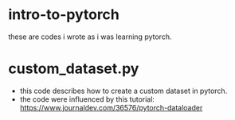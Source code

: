 # intro-to-pytorch

these are codes i wrote as i was learning pytorch.

# custom_dataset.py

* this code describes how to create a custom dataset in pytorch.
* the code were influenced by this tutorial: https://www.journaldev.com/36576/pytorch-dataloader
